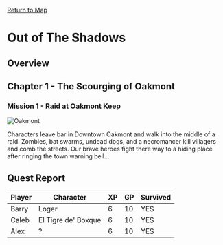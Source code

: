 [Return to Map](https://barry4356.pythonanywhere.com/aof_interactive_map?showQuests=on)

# Out of The Shadows

## Overview

## Chapter 1 - The Scourging of Oakmont
### Mission 1 - Raid at Oakmont Keep
![Oakmont](../static/images/DowntownOakmont1.jpg "Oakmont")

Characters leave bar in Downtown Oakmont and walk into the middle of a raid. Zombies, bat swarms, undead dogs, and a necromancer kill villagers and comb the streets. Our brave heroes fight there way to a hiding place after ringing the town warning bell...
## Quest Report
| Player | Character | XP | GP | Survived |
| --- | --- | --- | --- | --- |
| Barry | Loger | 6 | 10 | YES | 
| Caleb | El Tigre de' Boxque | 6 | 10 | YES | 
| Alex | ? | 6 | 10 | YES | 
